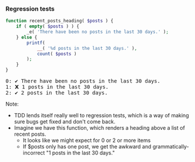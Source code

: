 ### Regression tests

```php
function recent_posts_heading( $posts ) {
    if ( empty( $posts ) ) {
        _e( 'There have been no posts in the last 30 days.' );
    } else {
        printf(
            __( '%d posts in the last 30 days.' ),
            count( $posts )
        );
    }
}
```

<pre><output><span class="fragment highlight-green" data-fragment-index="1">0: <span class="fragment status-icon" data-fragment-index="1">&#x2714;</span> There have been no posts in the last 30 days.</span>
<span class="fragment highlight-red" data-fragment-index="1">1: <span class="fragment status-icon" data-fragment-index="1">&#x1D5EB;</span> 1 posts in the last 30 days.</span>
<span class="fragment highlight-green" data-fragment-index="1">2: <span class="fragment status-icon" data-fragment-index="1">&#x2714;</span> 2 posts in the last 30 days.</span></output></pre>
<!-- .element: class="fragment" data-fragment-index="0" -->

Note:

* TDD lends itself really well to regression tests, which is a way of making sure bugs get fixed and don't come back.
* Imagine we have this function, which renders a heading above a list of recent posts.
    - It looks like we might expect for 0 or 2 or more items
    - If $posts only has one post, we get the awkward and grammatically-incorrect "1 posts in the last 30 days."
